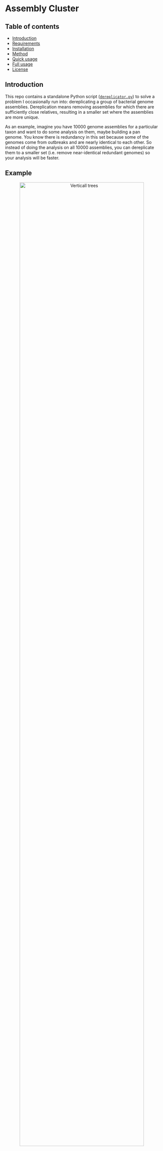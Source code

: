 # Assembly Cluster

## Table of contents

* [Introduction](#introduction)
* [Requirements](#requirements)
* [Installation](#installation)
* [Method](#method)
* [Quick usage](#quick-usage)
* [Full usage](#full-usage)
* [License](#license)



## Introduction

This repo contains a standalone Python script ([`dereplicator.py`](dereplicator.py)) to solve a problem I occasionally run into: dereplicating a group of bacterial genome assemblies. Dereplication means removing assemblies for which there are sufficiently close relatives, resulting in a smaller set where the assemblies are more unique.

As an example, imagine you have 10000 genome assemblies for a particular taxon and want to do some analysis on them, maybe building a pan genome. You know there is redundancy in this set because some of the genomes come from outbreaks and are nearly identical to each other. So instead of doing the analysis on all 10000 assemblies, you can dereplicate them to a smaller set (i.e. remove near-identical redundant genomes) so your analysis will be faster.


## Example

<p align="center"><picture><source srcset="images/trees-dark.png" media="(prefers-color-scheme: dark)"><img src="images/trees.png" alt="Verticall trees" width="90%"></picture></p>

To give you a visual idea of how this works, here are trees built from 1000 assemblies from the genus _Klebsiella_ dereplicated to various distance levels. You can see that in the no-dereplication and lower-distance trees, one clade dominates (corresponding to _K. pneumoniae_, the most sequenced species in the genus). The higher-distance trees are more balanced, and when dereplicated to a distance of 0.025, there is only one assembly per species/subspecies.



## Requirements

You'll need [Python](https://www.python.org/) 3.8 or later to run `dereplicator.py`. It's a standalone script and has no Python package dependencies (i.e. it only uses the standard library).

There is one external dependency, [Mash](https://github.com/marbl/Mash), which you'll need installed and callable on your command line. If you can run `mash sketch -h` and `mash dist -h` without getting an error, you should be good to go!



## Installation

Since Assembly Dereplicator is a single script, no installation is required. You can simply clone it and run it:
```bash
git clone https://github.com/rrwick/Assembly-dereplicator
Assembly-dereplicator/dereplicator.py --help
```

If you plan on using it often, you can copy it to someplace in your PATH variable for easier access:
```bash
git clone https://github.com/rrwick/Assembly-dereplicator
cp Assembly-dereplicator/dereplicator.py ~/.local/bin
dereplicator.py --help
```

If you'd like to double-check that everything works as intended, you can run this repo's [automated tests](test).



## Method

The basic dereplication process is to find the closest pair of assemblies in the set, discard the assembly in that pair with the lower N50 value and repeat until a stop condition is reached. By using N50 as a metric of assembly quality, complete assemblies are preferentially kept over draft assemblies.

There are three possible ways to specify how much to dereplicate:
* A minimum pairwise distance, e.g. `--distance 0.001`. This will make dereplication continue until no two assemblies in the set have a Mash distance of less than the given value.
* An assembly count, e.g. `--count 100`.  This will make dereplication continue until the target number of assemblies is reached.
* An assembly fraction, e.g. `--fraction 0.5`.  This will make dereplication continue until the target fraction of assemblies is reached.

If multiple criteria are used, then dereplication will continue until all are satisfied. E.g. `--distance 0.001 --count 100` will ensure that no two assemblies have a Mash distance of greater than 0.001 and there are no more than 100 assemblies.

The process is deterministic, so running the script multiple times will give the same result. Also, running the script in multiple steps (e.g. first with `--distance 0.01` then again with `--distance 0.02`) will give the same result as running in a single step (e.g. using `--distance 0.02` the first time).



## Quick usage

Assembly Dereplicator is easy to run. Just give it an input directory containing your assemblies in FASTA format, an output directory and a value for `--distance`, `--count` or `--fraction`:
```bash
dereplicator.py --distance 0.01 assembly_dir output_dir
```



## Full usage

```
usage: dereplicator.py [--distance DISTANCE] [--count COUNT] [--fraction FRACTION]
                       [--sketch_size SKETCH_SIZE] [--threads THREADS] [--verbose] [-h]
                       [--version]
                       in_dir out_dir

Assembly Dereplicator

Positional arguments:
  in_dir                     Directory containing all assemblies
  out_dir                    Directory where dereplicated assemblies will be copied

Dereplication target:
  --distance DISTANCE        Dereplicate until the closest pair has a Mash distance of this value
                             or greater
  --count COUNT              Dereplicate until there are no more than this many assemblies
  --fraction FRACTION        Dereplicate until there are no more than this fraction of the
                             original number of assemblies

Settings:
  --sketch_size SKETCH_SIZE  Mash assembly sketch size (default: 10000)
  --threads THREADS          Number of CPU threads for Mash (default: 10)
  --verbose                  Display more output information

Other:
  -h, --help                 Show this help message and exit
  --version                  Show program's version number and exit
```

Positional arguments:
* `in_dir`: directory containing input assemblies, will be searched recursively. The input assemblies must be in FASTA format and the script will find them in the input directory based on extension. Any of the following are acceptable: `.fasta`, `.fasta.gz`, `.fna`, `.fna.gz`, `.fa` and `.fa.gz`.
* `out_dir`: directory where dereplicated assemblies (i.e. the representative assembly for each cluster) will be copied. If this directory doesn't exist, it will be created. Copied assemblies will have the same filename they had in the input directory.

Dereplication target:
* `--distance`: the target minimum pairwise Mash distance between assemblies. Must be between 0 and 1. Mash distance roughly corresponds to one minus average nucleotide identity. Setting it to a small value (e.g. 0.001) will result in more dereplicated assemblies, i.e. only very close relatives will be excluded. Setting it to a large value (e.g. 0.02) will result in fewer dereplicated assemblies, perhaps just one per species.
* `--count`: the target number of output assemblies. If this value is equal to or greater than the number of input assemblies, no dereplication will take place.
* `--fraction`: the target fraction of output assemblies. Must be between 0 and 1.
* At least one of `--distance`, `--count` or `--fraction` must be used. Multiple targets can be used (e.g. both `--distance` and `--count`), in which case dereplication will continue until all targets are met.

Settings:
* `--sketch_size`: controls the [Mash sketch size](https://mash.readthedocs.io/en/latest/sketches.html#sketch-size). A smaller value (e.g. 1000) will make the process faster but slightly less accurate.
* `--threads`: controls how many threads Mash uses for its sketching and distances. Mash scales well in parallel, so use lots of threads if you have them!
* `--verbose`: using this flag results in more information being printed to stdout.



## Performance

Since `dereplicator.py` uses pairwise distances, it scales with the square of the number of input assemblies, i.e. _O_(_n_<sup>2</sup>). This means that small numbers of input assemblies (e.g. <100) will be very fast, and large numbers (e.g. >10000) will take much longer. Mash parallelises well, so use as many threads as you can for large datasets.

As a test, I ran `dereplicator.py` on all [_Klebsiella_ genomes in GTDB](https://gtdb.ecogenomic.org/tree?r=g__Klebsiella). At the time of writing, this was about 13700 assemblies, so about 188 million pairwise comparisons. Using 48 CPU threads, the process took about 40 minutes to complete and used about 35 GB of RAM.



## License

[GNU General Public License, version 3](https://www.gnu.org/licenses/gpl-3.0.html)
